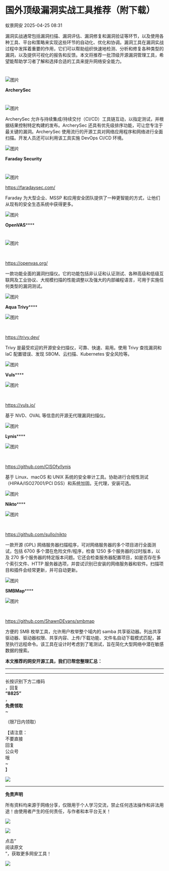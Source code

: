 #  国外顶级漏洞实战工具推荐（附下载）   
 蚁景网安   2025-04-25 08:31  
  
漏洞实战通常包括漏洞扫描、漏洞评估、漏洞修复和漏洞验证等环节，以及使用各种工具、平台和策略来实现这些环节的自动化、优化和协调。漏洞工具在漏洞实战过程中发挥着重要的作用，它们可以帮助组织快速地检测、分析和修复各种类型的漏洞，以及提供可视化的报告和反馈。本文将推荐一批顶级开源漏洞管理工具，希望能帮助学习者了解和选择合适的工具来提升网络安全能力。  
  
#   
  
![图片](https://mmbiz.qpic.cn/mmbiz_png/3RhuVysG9LcJMkR4uphNVpP1lAle0CavFLdNldzpbHiat0UGfnVSVmH8JVVueUGGX4QgXKaDaQRj7l8GUnBjbMg/640?wx_fmt=png&wxfrom=5&wx_lazy=1&wx_co=1&tp=webp "")  
  
**ArcherySec**  
  
  
  
  
#   
  
![图片](https://mmbiz.qpic.cn/mmbiz_png/3RhuVysG9LeR7esZv4pv71yzol27ibHiayoKWBWGzFeciaG1HGpZlYiczLNjWeeKkksJEaBJdb9TOvRVvxlAM1FiaMQ/640?wx_fmt=png&tp=webp&wxfrom=5&wx_lazy=1 "")  
  
ArcherySec 允许与持续集成/持续交付（CI/CD）工具链互动，以指定测试，并根据结果控制特定构建的发布。ArcherySec 还具有优先级排序功能，可让您专注于最关键的漏洞。ArcherySec 使用流行的开源工具对网络应用程序和网络进行全面扫描。开发人员还可以利用该工具实施 DevOps CI/CD 环境。  
  
  
![图片](https://mmbiz.qpic.cn/mmbiz_png/3RhuVysG9LcJMkR4uphNVpP1lAle0CavFLdNldzpbHiat0UGfnVSVmH8JVVueUGGX4QgXKaDaQRj7l8GUnBjbMg/640?wx_fmt=png&wxfrom=5&wx_lazy=1&wx_co=1&tp=webp "")  
  
**Faraday Security**  
  
  
  
  
#   
  
![图片](https://mmbiz.qpic.cn/mmbiz_png/3RhuVysG9LeR7esZv4pv71yzol27ibHiayDRRc8HqK9A3nQDVgiaH2PNtuiboTbqSSeQIzG55htuGNiasCsz3ZXmdyw/640?wx_fmt=png&tp=webp&wxfrom=5&wx_lazy=1 "")  
  
  
https://faradaysec.com/  
  
Faraday 为大型企业、MSSP 和应用安全团队提供了一种更智能的方式，让他们从现有的安全生态系统中获得更多。  
  
  
![图片](https://mmbiz.qpic.cn/mmbiz_png/3RhuVysG9LcJMkR4uphNVpP1lAle0CavFLdNldzpbHiat0UGfnVSVmH8JVVueUGGX4QgXKaDaQRj7l8GUnBjbMg/640?wx_fmt=png&wxfrom=5&wx_lazy=1&wx_co=1&tp=webp "")  
  
**OpenVAS******  
  
  
  
  
#   
  
![图片](https://mmbiz.qpic.cn/mmbiz_png/3RhuVysG9LeR7esZv4pv71yzol27ibHiay323iclhgqoaCiaicmuAibDX13JIVP6E4JiaQ6rkrDiaclyb0G1mTu02fGjHw/640?wx_fmt=png&tp=webp&wxfrom=5&wx_lazy=1 "")  
  
   
  
https://openvas.org/  
  
一款功能全面的漏洞扫描仪。它的功能包括非认证和认证测试、各种高级和低级互联网及工业协议、大规模扫描的性能调整以及强大的内部编程语言，可用于实施任何类型的漏洞测试。  
  
  
![图片](https://mmbiz.qpic.cn/mmbiz_png/3RhuVysG9LcJMkR4uphNVpP1lAle0CavFLdNldzpbHiat0UGfnVSVmH8JVVueUGGX4QgXKaDaQRj7l8GUnBjbMg/640?wx_fmt=png&wxfrom=5&wx_lazy=1&wx_co=1&tp=webp "")  
  
**Aqua Trivy******  
  
  
  
  
  
![图片](https://mmbiz.qpic.cn/mmbiz_png/3RhuVysG9LeR7esZv4pv71yzol27ibHiay6Sl3Z20IssfZgAEjicoLTbNrgGPavhKKWao1gzzwHZBiaC9JiaYnsictwQ/640?wx_fmt=png&tp=webp&wxfrom=5&wx_lazy=1 "")  
  
   
  
https://trivy.dev/  
  
Trivy 是最受欢迎的开源安全扫描仪，可靠、快速、易用。使用 Trivy 查找漏洞和 IaC 配置错误、发现 SBOM、云扫描、Kubernetes 安全风险等。  
  
  
![图片](https://mmbiz.qpic.cn/mmbiz_png/3RhuVysG9LcJMkR4uphNVpP1lAle0CavFLdNldzpbHiat0UGfnVSVmH8JVVueUGGX4QgXKaDaQRj7l8GUnBjbMg/640?wx_fmt=png&wxfrom=5&wx_lazy=1&wx_co=1&tp=webp "")  
  
**Vuls******  
  
  
  
  
  
![图片](https://mmbiz.qpic.cn/mmbiz_png/3RhuVysG9LeR7esZv4pv71yzol27ibHiayE5M3NdtibQrVFrcp7f36N9ErJHOM2yYYzfJiankLCMMv2KTFpxttljmQ/640?wx_fmt=png&tp=webp&wxfrom=5&wx_lazy=1 "")  
  
   
  
https://vuls.io/  
  
基于 NVD、OVAL 等信息的开源无代理漏洞扫描仪。  
  
  
![图片](https://mmbiz.qpic.cn/mmbiz_png/3RhuVysG9LcJMkR4uphNVpP1lAle0CavFLdNldzpbHiat0UGfnVSVmH8JVVueUGGX4QgXKaDaQRj7l8GUnBjbMg/640?wx_fmt=png&wxfrom=5&wx_lazy=1&wx_co=1&tp=webp "")  
  
**Lynis******  
  
  
  
  
  
![图片](https://mmbiz.qpic.cn/mmbiz_png/3RhuVysG9LeR7esZv4pv71yzol27ibHiayNib668icva3cKUfpR97Qwlf9uJssJGVjegxr92TJMcYeWL8WdEzgI7kA/640?wx_fmt=png&tp=webp&wxfrom=5&wx_lazy=1 "")  
  
   
  
https://github.com/CISOfy/lynis  
  
基于 Linux、macOS 和 UNIX 系统的安全审计工具。协助进行合规性测试（HIPAA/ISO27001/PCI DSS）和系统加固。无代理，安装可选。  
  
  
![图片](https://mmbiz.qpic.cn/mmbiz_png/3RhuVysG9LcJMkR4uphNVpP1lAle0CavFLdNldzpbHiat0UGfnVSVmH8JVVueUGGX4QgXKaDaQRj7l8GUnBjbMg/640?wx_fmt=png&wxfrom=5&wx_lazy=1&wx_co=1&tp=webp "")  
  
**Nikto******  
  
  
  
  
  
![图片](https://mmbiz.qpic.cn/mmbiz_png/3RhuVysG9LeR7esZv4pv71yzol27ibHiayNcRWT4z0iczF4XTDc9BwURaS4icr9W3JnfpXuyfol65PCbh7gFEoEMyg/640?wx_fmt=png&tp=webp&wxfrom=5&wx_lazy=1 "")  
  
   
  
https://github.com/sullo/nikto  
  
一款开源 (GPL) 网络服务器扫描程序，可对网络服务器的多个项目进行全面测试，包括 6700 多个潜在危险文件/程序，检查 1250 多个服务器的过时版本，以及 270 多个服务器的特定版本问题。它还会检查服务器配置项目，如是否存在多个索引文件、HTTP 服务器选项，并尝试识别已安装的网络服务器和软件。扫描项目和插件会经常更新，并可自动更新。  
  
  
![图片](https://mmbiz.qpic.cn/mmbiz_png/3RhuVysG9LcJMkR4uphNVpP1lAle0CavFLdNldzpbHiat0UGfnVSVmH8JVVueUGGX4QgXKaDaQRj7l8GUnBjbMg/640?wx_fmt=png&wxfrom=5&wx_lazy=1&wx_co=1&tp=webp "")  
  
**SMBMap******  
  
  
  
  
  
![图片](https://mmbiz.qpic.cn/mmbiz_png/3RhuVysG9LeR7esZv4pv71yzol27ibHiay3fQZv3yvSGHDxMg0c2IFVgxJWiaEXoPiajicc9gO722t6QL2FdF7312gQ/640?wx_fmt=png&tp=webp&wxfrom=5&wx_lazy=1 "")  
  
   
  
https://github.com/ShawnDEvans/smbmap  
  
方便的 SMB 枚举工具，允许用户枚举整个域内的 samba 共享驱动器。列出共享驱动器、驱动器权限、共享内容、上传/下载功能、文件名自动下载模式匹配，甚至执行远程命令。该工具在设计时考虑到了笔测试，旨在简化大型网络中潜在敏感数据的搜索。  
  
  
**本文推荐的网安开源工具，我们已帮您整理汇总：**  
  
****  
****  
  
长按识别下方二维码  
，回复  
**“8825”**  
，  
**免费领取**  
~  
  
（限7日内领取）  
  
【请注意：  
不要直接  
回复  
公众号  
哦  
~  
】  
  
  
  
![](https://mmbiz.qpic.cn/mmbiz_jpg/3RhuVysG9Lfk8vprdHr8d5Kvic1v77CuKhibz3zlmyVatcKQzHHlvZp0eE3j6s4VRYd8MroZgibLKU86xL2xtsS8A/640?wx_fmt=jpeg "")  
  
  
****  
**免责声明**  
  
所有资料均来源于网络分享，仅限用于个人学习交流，禁止任何违法操作和非法用途！由使用者产生的任何责任，与作者和本平台无关！  
  
![](https://mmbiz.qpic.cn/mmbiz_png/Ljib4So7yuWiahvZwg4p30ZibNicibicyjWVSSlbib1QzuW7zoUMtJArLq3MwATvaEGyBeajm0Dk1uqJOibmmvcJnLoqOQ/640?wx_fmt=png&wxfrom=5&wx_lazy=1&wx_co=1 "")  
  
  
  
![](https://mmbiz.qpic.cn/mmbiz_gif/Ljib4So7yuWiaHr6xhtA6nca5wZnDicbKXe3FC0ic4IiasRfVm2e6Y06ZYvUv5KyVBnEmtvOyDUyn7m5PIrgwtE7Rcw/640?wx_fmt=gif "")  
  
点击“  
阅读原文  
”，获取更多网安工具！  
  
![](https://mmbiz.qpic.cn/mmbiz_png/Ljib4So7yuWiaHr6xhtA6nca5wZnDicbKXeN0SibqAMiaSjibKI7jkge8o1AO1o0QkialLs59Bxa8iaY7yibBicue54dVEdw/640?wx_fmt=png "")  
  
  
